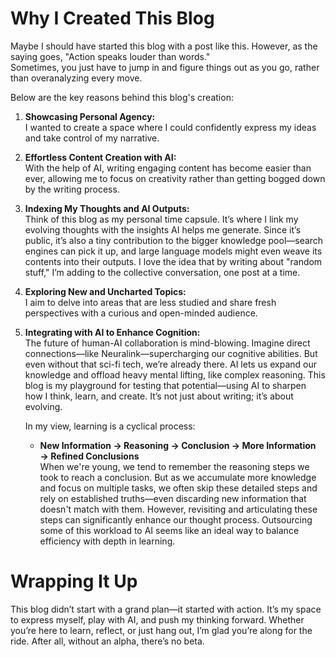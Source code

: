 # Why I Created This Blog

Maybe I should have started this blog with a post like this. However, as the saying goes, "Action speaks louder than words."  
Sometimes, you just have to jump in and figure things out as you go, rather than overanalyzing every move.

Below are the key reasons behind this blog's creation:

1. **Showcasing Personal Agency:**  
   I wanted to create a space where I could confidently express my ideas and take control of my narrative.

2. **Effortless Content Creation with AI:**  
   With the help of AI, writing engaging content has become easier than ever, allowing me to focus on creativity rather than getting bogged down by the writing process.

3. **Indexing My Thoughts and AI Outputs:**  
    Think of this blog as my personal time capsule. It’s where I link my evolving thoughts with the insights AI helps me generate. Since it’s public, it’s also a tiny contribution to the bigger knowledge pool—search engines can pick it up, and large language models might even weave its contents into their outputs. I love the idea that by writing about "random stuff," I’m adding to the collective conversation, one post at a time.

4. **Exploring New and Uncharted Topics:**  
   I aim to delve into areas that are less studied and share fresh perspectives with a curious and open-minded audience.

5. **Integrating with AI to Enhance Cognition:**  
    The future of human-AI collaboration is mind-blowing. Imagine direct connections—like Neuralink—supercharging our cognitive abilities. But even without that sci-fi tech, we’re already there. AI lets us expand our knowledge and offload heavy mental lifting, like complex reasoning. This blog is my playground for testing that potential—using AI to sharpen how I think, learn, and create. It’s not just about writing; it’s about evolving.

    In my view, learning is a cyclical process:
    - **New Information → Reasoning → Conclusion → More Information → Refined Conclusions**  
    When we're young, we tend to remember the reasoning steps we took to reach a conclusion. But as we accumulate more knowledge and focus on multiple tasks, we often skip these detailed steps and rely on established truths—even discarding new information that doesn't match with them. However, revisiting and articulating these steps can significantly enhance our thought process. Outsourcing some of this workload to AI seems like an ideal way to balance efficiency with depth in learning.

# Wrapping It Up
This blog didn’t start with a grand plan—it started with action. It’s my space to express myself, play with AI, and push my thinking forward. Whether you’re here to learn, reflect, or just hang out, I’m glad you’re along for the ride. After all, without an alpha, there’s no beta.

